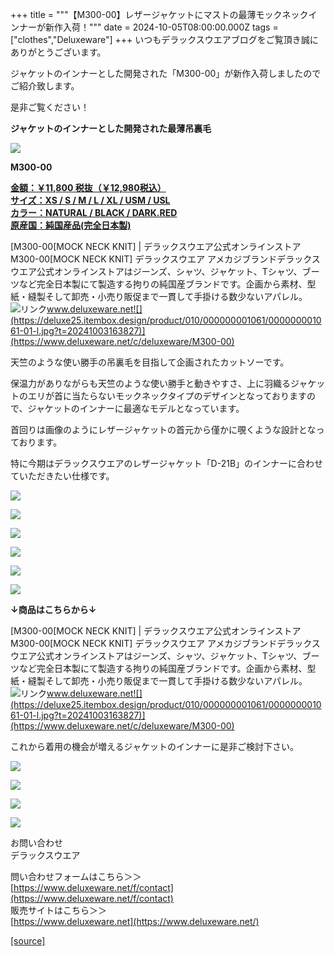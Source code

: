 +++
title = """【M300-00】レザージャケットにマストの最薄モックネックインナーが新作入荷！"""
date = 2024-10-05T08:00:00.000Z
tags = ["clothes","Deluxeware"]
+++
いつもデラックスウエアブログをご覧頂き誠にありがとうございます。

ジャケットのインナーとした開発された「M300-00」が新作入荷しましたのでご紹介致します。

是非ご覧ください！

**ジャケットのインナーとした開発された最薄吊裏毛**

**[![](https://stat.ameba.jp/user_images/20241005/09/deluxeware/dd/bf/j/o1125112515494207141.jpg)](https://stat.ameba.jp/user_images/20241005/09/deluxeware/dd/bf/j/o1125112515494207141.jpg)**

**M300-00**

**[金額：￥11,800 税抜（￥12,980税込）](https://www.deluxeware.net/c/deluxeware/M300-00)  
[サイズ：XS / S / M / L / XL / USM / USL](https://www.deluxeware.net/c/deluxeware/M300-00)  
[カラー：NATURAL / BLACK / DARK.RED](https://www.deluxeware.net/c/deluxeware/M300-00)  
[原産国：純国産品(完全日本製)](https://www.deluxeware.net/c/deluxeware/M300-00)**

[M300-00\[MOCK NECK KNIT\] | デラックスウエア公式オンラインストアM300-00\[MOCK NECK KNIT\] デラックスウエア アメカジブランドデラックスウエア公式オンラインストアはジーンズ、シャツ、ジャケット、Tシャツ、ブーツなど完全日本製にて製造する拘りの純国産ブランドです。企画から素材、型紙・縫製そして卸売・小売り販促まで一貫して手掛ける数少ないアパレル。![リンク](https://c.stat100.ameba.jp/ameblo/symbols/v3.20.0/svg/gray/editor_link.svg)www.deluxeware.net![](https://deluxe25.itembox.design/product/010/000000001061/000000001061-01-l.jpg?t=20241003163827)](https://www.deluxeware.net/c/deluxeware/M300-00)

天竺のような使い勝手の吊裏毛を目指して企画されたカットソーです。

保温力がありながらも天竺のような使い勝手と動きやすさ、上に羽織るジャケットのエリが首に当たらないモックネックタイプのデザインとなっておりますので、ジャケットのインナーに最適なモデルとなっています。

首回りは画像のようにレザージャケットの首元から僅かに覗くような設計となっております。

特に今期はデラックスウエアのレザージャケット「D-21B」のインナーに合わせていただきたい仕様です。

[![](https://stat.ameba.jp/user_images/20241005/09/deluxeware/f2/9e/j/o1124200015494207142.jpg)](https://stat.ameba.jp/user_images/20241005/09/deluxeware/f2/9e/j/o1124200015494207142.jpg)

[![](https://stat.ameba.jp/user_images/20241005/09/deluxeware/5b/dd/j/o1125157515494207137.jpg)](https://stat.ameba.jp/user_images/20241005/09/deluxeware/5b/dd/j/o1125157515494207137.jpg)

[![](https://stat.ameba.jp/user_images/20241005/09/deluxeware/ff/c5/j/o1125157515494207148.jpg)](https://stat.ameba.jp/user_images/20241005/09/deluxeware/ff/c5/j/o1125157515494207148.jpg)

[![](https://stat.ameba.jp/user_images/20241005/09/deluxeware/f7/33/j/o1124150015494207145.jpg)](https://stat.ameba.jp/user_images/20241005/09/deluxeware/f7/33/j/o1124150015494207145.jpg)

[![](https://stat.ameba.jp/user_images/20241005/09/deluxeware/c0/0a/j/o1126200015494207136.jpg)](https://stat.ameba.jp/user_images/20241005/09/deluxeware/c0/0a/j/o1126200015494207136.jpg)

[![](https://stat.ameba.jp/user_images/20241005/11/deluxeware/d9/7f/j/o0800080015494240130.jpg)](https://stat.ameba.jp/user_images/20241005/11/deluxeware/d9/7f/j/o0800080015494240130.jpg)

**↓商品はこちらから↓**

[M300-00\[MOCK NECK KNIT\] | デラックスウエア公式オンラインストアM300-00\[MOCK NECK KNIT\] デラックスウエア アメカジブランドデラックスウエア公式オンラインストアはジーンズ、シャツ、ジャケット、Tシャツ、ブーツなど完全日本製にて製造する拘りの純国産ブランドです。企画から素材、型紙・縫製そして卸売・小売り販促まで一貫して手掛ける数少ないアパレル。![リンク](https://c.stat100.ameba.jp/ameblo/symbols/v3.20.0/svg/gray/editor_link.svg)www.deluxeware.net![](https://deluxe25.itembox.design/product/010/000000001061/000000001061-01-l.jpg?t=20241003163827)](https://www.deluxeware.net/c/deluxeware/M300-00)

これから着用の機会が増えるジャケットのインナーに是非ご検討下さい。

[![](https://stat.ameba.jp/user_images/20240614/12/deluxeware/fb/b4/j/o0800026015451324172.jpg?caw=800)](https://www.deluxeware.net/c/2024FWreserveall)

[![](https://stat.ameba.jp/user_images/20240315/15/deluxeware/04/7f/j/o0800026015413271803.jpg?caw=800)](https://www.instagram.com/deluxeware/?hl=ja)

[![](https://stat.ameba.jp/user_images/20220415/12/deluxeware/3b/ce/j/o0800026015103175481.jpg?caw=800)](https://www.deluxeware.net/f/headstore)

[![](https://stat.ameba.jp/user_images/20220415/12/deluxeware/d7/c6/j/o0800026015103175487.jpg?caw=800)](https://www.deluxeware.net/)

お問い合わせ  
デラックスウエア

問い合わせフォームはこちら＞＞  
[https://www.deluxeware.net/f/contact](https://www.deluxeware.net/f/contact)  
販売サイトはこちら＞＞  
[https://www.deluxeware.net](https://www.deluxeware.net/)

[[source]](https://ameblo.jp/deluxeware/entry-12870079110.html)

